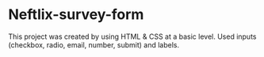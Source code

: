 # Neftlix-survey-form
This project was created by using HTML & CSS at a basic level. Used inputs (checkbox, radio, email, number, submit) and labels.
